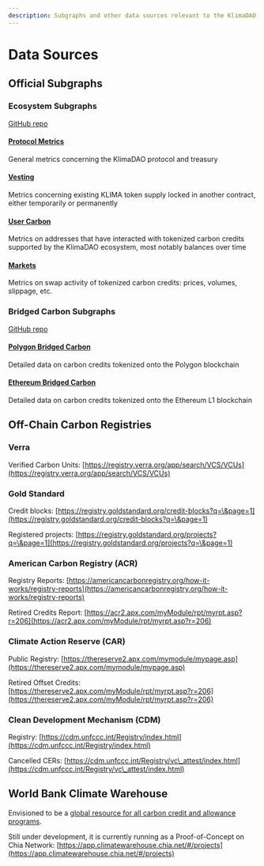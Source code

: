 ```yaml
---
description: Subgraphs and other data sources relevant to the KlimaDAO ecosystem
---
```


# Data Sources

## Official Subgraphs

### Ecosystem Subgraphs

[GitHub repo](https://github.com/klimadao/klima-subgraph)

#### [Protocol Metrics](https://thegraph.com/hosted-service/subgraph/klimadao/klimadao-protocol-metrics)

General metrics concerning the KlimaDAO protocol and treasury

#### [Vesting](https://thegraph.com/hosted-service/subgraph/klimadao/klimadao-vesting)

Metrics concerning existing KLIMA token supply locked in another contract, either temporarily or permanently

#### [User Carbon](https://thegraph.com/hosted-service/subgraph/klimadao/klimadao-user-carbon)

Metrics on addresses that have interacted with tokenized carbon credits supported by the KlimaDAO ecosystem, most notably balances over time

#### [Markets](https://thegraph.com/hosted-service/subgraph/klimadao/klimadao-markets)

Metrics on swap activity of tokenized carbon credits: prices, volumes, slippage, etc.

### Bridged Carbon Subgraphs

[GitHub repo](https://github.com/klimadao/carbon-subgraph)

#### [Polygon Bridged Carbon](https://thegraph.com/hosted-service/subgraph/klimadao/polygon-bridged-carbon)

Detailed data on carbon credits tokenized onto the Polygon blockchain

#### [Ethereum Bridged Carbon](https://thegraph.com/hosted-service/subgraph/klimadao/ethereum-bridged-carbon)

Detailed data on carbon credits tokenized onto the Ethereum L1 blockchain



## Off-Chain Carbon Registries

### Verra

Verified Carbon Units: [https://registry.verra.org/app/search/VCS/VCUs](https://registry.verra.org/app/search/VCS/VCUs)

### Gold Standard

Credit blocks: [https://registry.goldstandard.org/credit-blocks?q=\&page=1](https://registry.goldstandard.org/credit-blocks?q=\&page=1)

Registered projects: [https://registry.goldstandard.org/projects?q=\&page=1](https://registry.goldstandard.org/projects?q=\&page=1)

### American Carbon Registry (ACR)

Registry Reports: [https://americancarbonregistry.org/how-it-works/registry-reports](https://americancarbonregistry.org/how-it-works/registry-reports)

Retired Credits Report: [https://acr2.apx.com/myModule/rpt/myrpt.asp?r=206](https://acr2.apx.com/myModule/rpt/myrpt.asp?r=206)

### Climate Action Reserve (CAR)

Public Registry: [https://thereserve2.apx.com/mymodule/mypage.asp](https://thereserve2.apx.com/mymodule/mypage.asp)

Retired Offset Credits: [https://thereserve2.apx.com/myModule/rpt/myrpt.asp?r=206](https://thereserve2.apx.com/myModule/rpt/myrpt.asp?r=206)

### Clean Development Mechanism (CDM)

Registry: [https://cdm.unfccc.int/Registry/index.html](https://cdm.unfccc.int/Registry/index.html)

Cancelled CERs: [https://cdm.unfccc.int/Registry/vc\_attest/index.html](https://cdm.unfccc.int/Registry/vc\_attest/index.html)

## World Bank Climate Warehouse

Envisioned to be a [global resource for all carbon credit and allowance programs](https://www.theclimatewarehouse.org/about).&#x20;

Still under development, it is currently running as a Proof-of-Concept on Chia Network: [https://app.climatewarehouse.chia.net/#/projects](https://app.climatewarehouse.chia.net/#/projects)

